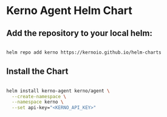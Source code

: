 # Kerno Agent Helm Chart 

## Add the repository to your local helm:

```bash

helm repo add kerno https://kernoio.github.io/helm-charts

```

## Install the Chart

```bash

helm install kerno-agent kerno/agent \
  --create-namespace \
  --namespace kerno \
  --set api-key="<KERNO_API_KEY>"
```
